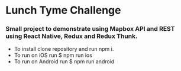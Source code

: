 # Lunch Tyme Challenge

### Small project to demonstrate using Mapbox API and REST using React Native, Redux and Redux Thunk.

- To install clone repository and run npm i.
- To run on iOS run $ npm run ios
- To run on Android run $ npm run android
